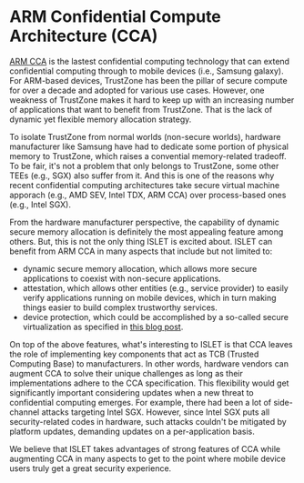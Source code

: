 # ARM Confidential Compute Architecture (CCA)

[ARM CCA](https://www.arm.com/architecture/security-features/arm-confidential-compute-architecture) is the lastest confidential computing technology that can extend confidential computing through to mobile devices (i.e., Samsung galaxy). For ARM-based devices, TrustZone has been the pillar of secure compute for over a decade and adopted for various use cases. However, one weakness of TrustZone makes it hard to keep up with an increasing number of applications that want to benefit from TrustZone. That is the lack of dynamic yet flexible memory allocation strategy.

To isolate TrustZone from normal worlds (non-secure worlds), hardware manufacturer like Samsung have had to dedicate some portion of physical memory to TrustZone,
which raises a convential memory-related tradeoff. To be fair, it's not a problem that only belongs to TrustZone, some other TEEs (e.g., SGX) also suffer from it.
And this is one of the reasons why recent confidential computing architectures take secure virtual machine apporach (e.g., AMD SEV, Intel TDX, ARM CCA) over process-based ones (e.g., Intel SGX).

From the hardware manufacturer perspective, the capability of dynamic secure memory allocation is definitely the most appealing feature among others.
But, this is not the only thing ISLET is excited about. ISLET can benefit from ARM CCA in many aspects that include but not limited to:

- dynamic secure memory allocation, which allows more secure applications to coexist with non-secure applications. 
- attestation, which allows other entities (e.g., service provider) to easily verify applications running on mobile devices, which in turn making things easier to build complex trustworthy services.
- device protection, which could be accomplished by a so-called secure virtualization as specified in [this blog post](https://community.arm.com/arm-community-blogs/b/architectures-and-processors-blog/posts/introducing-arms-dynamic-trustzone-technology).

On top of the above features, what's interesting to ISLET is that CCA leaves the role of implementing key components that act as TCB (Trusted Computing Base) to manufacturers. In other words, hardware vendors can augment CCA to solve their unique challenges as long as their implementations adhere to the CCA specification.
This flexibility would get significantly important considering updates when a new threat to confidential computing emerges.
For example, there had been a lot of side-channel attacks targeting Intel SGX. However, since Intel SGX puts all security-related codes in hardware, such attacks couldn't be mitigated by platform updates, demanding updates on a per-application basis.

We believe that ISLET takes advantages of strong features of CCA while augmenting CCA in many aspects to get to the point where mobile device users truly get a great security experience.